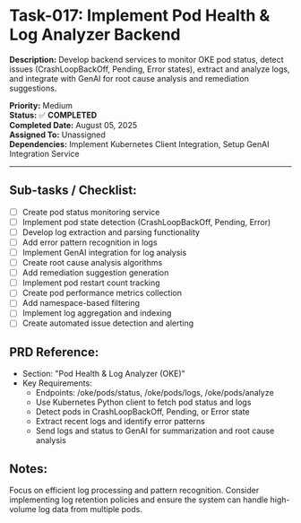 # Task-017: Implement Pod Health & Log Analyzer Backend

**Description:**
Develop backend services to monitor OKE pod status, detect issues (CrashLoopBackOff, Pending, Error states), extract and analyze logs, and integrate with GenAI for root cause analysis and remediation suggestions.

**Priority:** Medium  
**Status:** ✅ **COMPLETED**  
**Completed Date:** August 05, 2025  
**Assigned To:** Unassigned  
**Dependencies:** Implement Kubernetes Client Integration, Setup GenAI Integration Service

---

## Sub-tasks / Checklist:
- [ ] Create pod status monitoring service
- [ ] Implement pod state detection (CrashLoopBackOff, Pending, Error)
- [ ] Develop log extraction and parsing functionality
- [ ] Add error pattern recognition in logs
- [ ] Implement GenAI integration for log analysis
- [ ] Create root cause analysis algorithms
- [ ] Add remediation suggestion generation
- [ ] Implement pod restart count tracking
- [ ] Create pod performance metrics collection
- [ ] Add namespace-based filtering
- [ ] Implement log aggregation and indexing
- [ ] Create automated issue detection and alerting

## PRD Reference:
* Section: "Pod Health & Log Analyzer (OKE)"
* Key Requirements:
    * Endpoints: /oke/pods/status, /oke/pods/logs, /oke/pods/analyze
    * Use Kubernetes Python client to fetch pod status and logs
    * Detect pods in CrashLoopBackOff, Pending, or Error state
    * Extract recent logs and identify error patterns
    * Send logs and status to GenAI for summarization and root cause analysis

## Notes:
Focus on efficient log processing and pattern recognition. Consider implementing log retention policies and ensure the system can handle high-volume log data from multiple pods. 